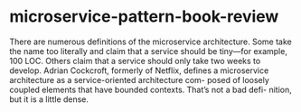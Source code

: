 # microservice-pattern-book-review

There are numerous definitions of the microservice architecture. Some take the name
too literally and claim that a service should be tiny—for example, 100 LOC. Others
claim that a service should only take two weeks to develop. Adrian Cockcroft, formerly
of Netflix, defines a microservice architecture as a service-oriented architecture com-
posed of loosely coupled elements that have bounded contexts. That’s not a bad defi-
nition, but it is a little dense.

